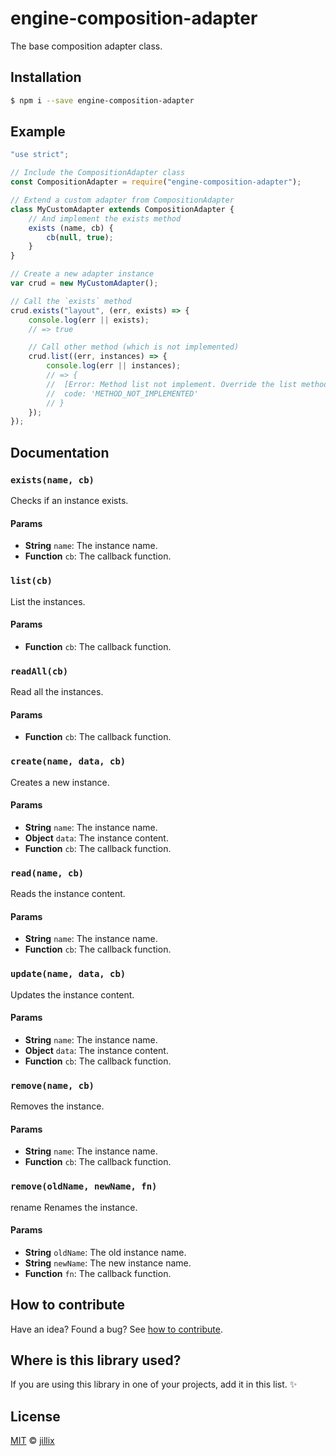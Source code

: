 # engine-composition-adapter

The base composition adapter class.

## Installation

```sh
$ npm i --save engine-composition-adapter
```

## Example

```js
"use strict";

// Include the CompositionAdapter class
const CompositionAdapter = require("engine-composition-adapter");

// Extend a custom adapter from CompositionAdapter
class MyCustomAdapter extends CompositionAdapter {
    // And implement the exists method
    exists (name, cb) {
        cb(null, true);
    }
}

// Create a new adapter instance
var crud = new MyCustomAdapter();

// Call the `exists` method
crud.exists("layout", (err, exists) => {
    console.log(err || exists);
    // => true

    // Call other method (which is not implemented)
    crud.list((err, instances) => {
        console.log(err || instances);
        // => {
        //  [Error: Method list not implement. Override the list method in your adapter to implement this.]
        //  code: 'METHOD_NOT_IMPLEMENTED'
        // }
    });
});
```

## Documentation

### `exists(name, cb)`
Checks if an instance exists.

#### Params
- **String** `name`: The instance name.
- **Function** `cb`: The callback function.

### `list(cb)`
List the instances.

#### Params
- **Function** `cb`: The callback function.

### `readAll(cb)`
Read all the instances.

#### Params
- **Function** `cb`: The callback function.

### `create(name, data, cb)`
Creates a new instance.

#### Params
- **String** `name`: The instance name.
- **Object** `data`: The instance content.
- **Function** `cb`: The callback function.

### `read(name, cb)`
Reads the instance content.

#### Params
- **String** `name`: The instance name.
- **Function** `cb`: The callback function.

### `update(name, data, cb)`
Updates the instance content.

#### Params
- **String** `name`: The instance name.
- **Object** `data`: The instance content.
- **Function** `cb`: The callback function.

### `remove(name, cb)`
Removes the instance.

#### Params
- **String** `name`: The instance name.
- **Function** `cb`: The callback function.

### `remove(oldName, newName, fn)`
rename
Renames the instance.

#### Params
- **String** `oldName`: The old instance name.
- **String** `newName`: The new instance name.
- **Function** `fn`: The callback function.

## How to contribute
Have an idea? Found a bug? See [how to contribute][contributing].

## Where is this library used?
If you are using this library in one of your projects, add it in this list. :sparkles:

## License

[MIT][license] © [jillix][website]

[license]: http://showalicense.com/?fullname=jillix%20%3Ccontact%40jillix.com%3E%20(http%3A%2F%2Fjillix.com)&year=#license-mit
[website]: http://jillix.com
[contributing]: /CONTRIBUTING.md
[docs]: /DOCUMENTATION.md